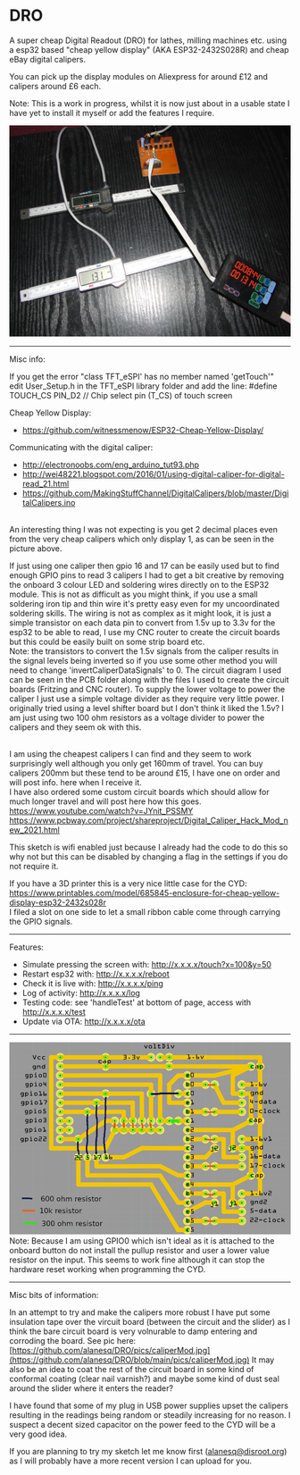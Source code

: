 # DRO

A super cheap Digital Readout (DRO) for lathes, milling machines etc. using a esp32 based "cheap yellow display" (AKA ESP32-2432S028R) and cheap eBay digital calipers.

You can pick up the display modules on Aliexpress for around £12 and calipers around £6 each.

Note: This is a work in progress, whilst it is now just about in a usable state I have yet to install it myself or add the features I require.

<img src="/pics/DROproject.jpg" />

--------------------------------------

Misc info:

If you get the error "class TFT_eSPI' has no member named 'getTouch'"<br>
  edit User_Setup.h in the TFT_eSPI library folder and add the line:   #define TOUCH_CS PIN_D2      // Chip select pin (T_CS) of touch screen 

Cheap Yellow Display:
- https://github.com/witnessmenow/ESP32-Cheap-Yellow-Display/
  
Communicating with the digital caliper: 
- http://electronoobs.com/eng_arduino_tut93.php 
- http://wei48221.blogspot.com/2016/01/using-digital-caliper-for-digital-read_21.html  <br>
- https://github.com/MakingStuffChannel/DigitalCalipers/blob/master/DigitalCalipers.ino <br>

<br>
An interesting thing I was not expecting is you get 2 decimal places even from the very cheap calipers which only display 1, as can be seen in the picture above.<br>

If just using one caliper then gpio 16 and 17 can be easily used but to find enough GPIO pins to read 3 calipers I had to get a bit creative by removing the onboard 3 colour LED and soldering wires directly on to the ESP32 module.  This is not as difficult as you might think, if you use a small soldering iron tip and thin wire it's pretty easy even for my uncoordinated soldering skills.
The wiring is not as complex as it might look, it is just a simple transistor on each data pin to convert from 1.5v up to 3.3v for the esp32 to be able to read, I use my CNC router to create the circuit boards but this could be easily built on some strip board etc. <br>
Note: the transistors to convert the 1.5v signals from the caliper results in the signal levels being inverted so if you use some other method you will need to change 'invertCaliperDataSignals' to 0.  The circuit diagram I used can be seen in the PCB folder along with the files I used to create the circuit boards (Fritzing and CNC router).  To supply the lower voltage to power the caliper I just use a simple voltage divider 
as they require very little power.  I originally tried using a level shifter board but I don't think it liked the 1.5v?  I am just using two 100 ohm resistors as a voltage divider to power the calipers and they seem ok with this.<br><br>

I am using the cheapest calipers I can find and they seem to work surprisingly well although you only get 160mm of travel.  You can buy calipers 200mm but these tend to be around £15, I have one on order and will post info. here when I receive it.  
I have also ordered some custom circuit boards which should allow for much longer travel and will post here how this goes.
<br>https://www.youtube.com/watch?v=JYnit_PSSMY                  
https://www.pcbway.com/project/shareproject/Digital_Caliper_Hack_Mod_new_2021.html       

This sketch is wifi enabled just because I already had the code to do this so why not but this can be disabled by changing a flag in the settings if you do not require it.

If you have a 3D printer this is a very nice little case for the CYD: https://www.printables.com/model/685845-enclosure-for-cheap-yellow-display-esp32-2432s028r
<br>I filed a slot on one side to let a small ribbon cable come through carrying the GPIO signals.

--------------------------------------

Features:
- Simulate pressing the screen with: http://x.x.x.x/touch?x=100&y=50
- Restart esp32 with: http://x.x.x.x/reboot
- Check it is live with: http://x.x.x.x/ping
- Log of activity: http://x.x.x.x/log
- Testing code: see 'handleTest' at bottom of page, access with http://x.x.x.x/test
- Update via OTA: http://x.x.x.x/ota

--------------------------------------

<img src="/PCB/circuit.png" />
Note: Because I am using GPIO0 which isn't ideal as it is attached to the onboard button do not install the pullup resistor and user a lower value resistor on the input.  This seems to work fine although it can stop the hardware reset working when programming the CYD.

--------------------------------------

Misc bits of information:

In an attempt to try and make the calipers more robust I have put some insulation tape over the vircuit board (between the circuit and the slider) as I think the bare circuit board is very volnurable to damp entering and corroding the board.
See pic here:    [https://github.com/alanesq/DRO/pics/caliperMod.jpg](https://github.com/alanesq/DRO/blob/main/pics/caliperMod.jpg)
It may also be an idea to coat the rest of the circuit board in some kind of conformal coating (clear nail varnish?) and maybe some kind of dust seal around the slider where it enters the reader?

I have found that some of my plug in USB power supplies upset the calipers resulting in the readings being random or steadily increasing for no reason.  I suspect a decent sized capacitor on the power feed to the CYD will be a very good idea.

If you are planning to try my sketch let me know first (alanesq@disroot.org) as I will probably have a more recent version I can upload for you.



